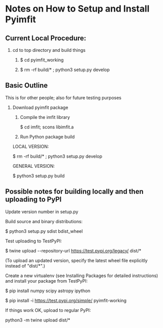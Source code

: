 # Notes on How to Setup and Install Pyimfit

## Current Local Procedure:

1. cd to top directory and build things

   1. $ cd pyimfit_working
   
   2. $ rm -rf build/* ; python3 setup.py develop
  


## Basic Outline

This is for other people; also for future testing purposes

1. Download pyimfit package

   1. Compile the imfit library

      $ cd imfit; scons libimfit.a

   2. Run Python package build
   
   LOCAL VERSION:
   
      $ rm -rf build/* ; python3 setup.py develop
   
   GENERAL VERSION:
   
      $ python3 setup.py build



## Possible notes for building locally and then uploading to PyPI

Update version number in setup.py

Build source and binary distributions:

   $ python3 setup.py sdist bdist_wheel

Test uploading to TestPyPI:

   $ twine upload --repository-url https://test.pypi.org/legacy/ dist/*

(To upload an updated version, specify the latest wheel file explicitly instead
of "dist/*".)

Create a new virtualenv (see Installing Packages for detailed instructions) and install your package from TestPyPI:

   $ pip install numpy scipy astropy ipython
   
   $ pip install -i https://test.pypi.org/simple/ pyimfit-working
 
If things work OK, upload to regular PyPI:

   python3 -m twine upload dist/*
